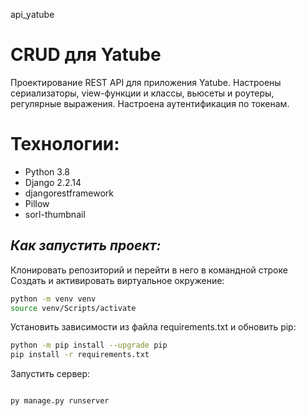 api_yatube
# CRUD для Yatube
Проектирование REST API для приложения Yatube.
Настроены сериализаторы, view-функции и классы, вьюсеты и роутеры, регулярные выражения. Настроена аутентификация по токенам.

# Технологии:
- Python 3.8
- Django 2.2.14
- djangorestframework
- Pillow
- sorl-thumbnail

## _Как запустить проект:_
Клонировать репозиторий и перейти в него в командной строке
Cоздать и активировать виртуальное окружение:

```sh
python -m venv venv
source venv/Scripts/activate 
```
Установить зависимости из файла requirements.txt и обновить pip:
```sh
python -m pip install --upgrade pip
pip install -r requirements.txt
```

Запустить сервер:
```sh

py manage.py runserver
```

